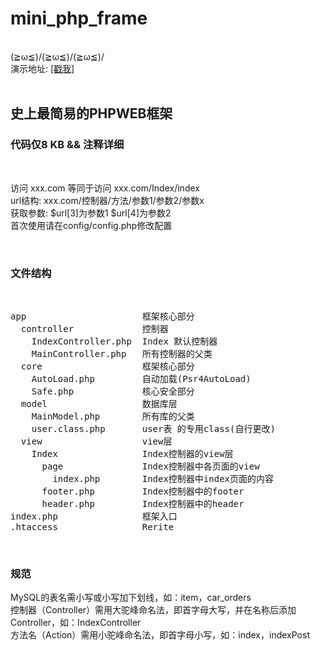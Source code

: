 # mini_php_frame
<br>
(≧ω≦)/(≧ω≦)/(≧ω≦)/
<br>
演示地址: <a href="/miniframe.vacant.mobi">[戳我]</a>
<br><br>
<h2>史上最简易的PHPWEB框架</h2>
<h3>代码仅8 KB && 注释详细</h3>
<br>

访问   xxx.com 等同于访问  xxx.com/Index/index
<br>
url结构: xxx.com/控制器/方法/参数1/参数2/参数x
<br>
获取参数: $url[3]为参数1  $url[4]为参数2
<br>
首次使用请在config/config.php修改配置

<br>
<h3>文件结构</h3>
<br>
<pre>
app                      框架核心部分
  controller             控制器
    IndexController.php  Index 默认控制器
    MainController.php   所有控制器的父类
  core                   框架核心部分
    AutoLoad.php         自动加载(Psr4AutoLoad)
    Safe.php             核心安全部分
  model                  数据库层
    MainModel.php        所有库的父类
    user.class.php       user表 的专用class(自行更改)
  view                   view层
    Index                Index控制器的view层
      page               Index控制器中各页面的view
        index.php        Index控制器中index页面的内容
      footer.php         Index控制器中的footer
      header.php         Index控制器中的header
index.php                框架入口
.htaccess                Rerite
</pre>
<br>
<h3>规范</h3>
MySQL的表名需小写或小写加下划线，如：item，car_orders
<br>
控制器（Controller）需用大驼峰命名法，即首字母大写，并在名称后添加Controller，如：IndexController
<br>
方法名（Action）需用小驼峰命名法，即首字母小写，如：index，indexPost
<br>